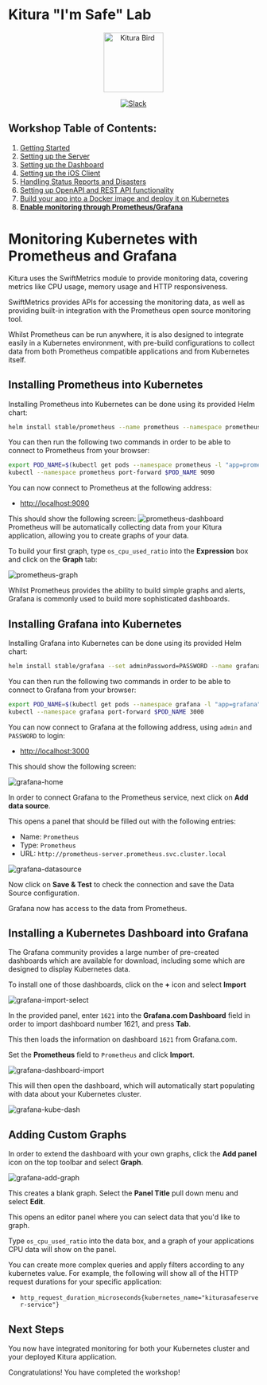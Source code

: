 # Kitura "I'm Safe" Lab

<p align="center">
<img src="https://www.ibm.com/cloud-computing/bluemix/sites/default/files/assets/page/catalog-swift.svg" width="120" alt="Kitura Bird">
</p>

<p align="center">
<a href= "http://swift-at-ibm-slack.mybluemix.net/">
    <img src="http://swift-at-ibm-slack.mybluemix.net/badge.svg"  alt="Slack">
</a>
</p>

## Workshop Table of Contents:

1. [Getting Started](https://github.com/dokun1/kitua-safe-lab/blob/master/README.md)
2. [Setting up the Server](https://github.com/dokun1/kitua-safe-lab/blob/master/ServerSetUp.md)
3. [Setting up the Dashboard](https://github.com/dokun1/kitua-safe-lab/blob/master/DashboardSetUp.md)
4. [Setting up the iOS Client](https://github.com/dokun1/kitua-safe-lab/blob/master/iOSSetUp.md)
5. [Handling Status Reports and Disasters](https://github.com/dokun1/kitua-safe-lab/blob/master/StatusReportsAndDisasters.md)
6. [Setting up OpenAPI and REST API functionality](https://github.com/dokun1/kitua-safe-lab/blob/master/OpenAndRESTAPI.md)
7. [Build your app into a Docker image and deploy it on Kubernetes](https://github.com/dokun1/kitua-safe-lab/blob/master/DockerAndKubernetes.md)
8. **[Enable monitoring through Prometheus/Grafana](https://github.com/dokun1/kitua-safe-lab/blob/master/PrometheusAndGrafana.md)**

# Monitoring Kubernetes with Prometheus and Grafana

Kitura uses the SwiftMetrics module to provide monitoring data, covering metrics like CPU usage, memory usage and HTTP responsiveness.

SwiftMetrics provides APIs for accessing the monitoring data, as well as providing built-in integration with the Prometheus open source monitoring tool.

Whilst Prometheus can be run anywhere, it is also designed to integrate easily in a Kubernetes environment, with pre-build configurations to collect data from both Prometheus compatible applications and from Kubernetes itself.

## Installing Prometheus into Kubernetes

Installing Prometheus into Kubernetes can be done using its provided Helm chart:

```sh
helm install stable/prometheus --name prometheus --namespace prometheus
```

You can then run the following two commands in order to be able to connect to Prometheus from your browser:

```sh
export POD_NAME=$(kubectl get pods --namespace prometheus -l "app=prometheus,component=server" -o jsonpath="{.items[0].metadata.name}")
kubectl --namespace prometheus port-forward $POD_NAME 9090
```
You can now connect to Prometheus at the following address:

* [http://localhost:9090](http://localhost:9090)

This should show the following screen:
![prometheus-dashboard](./resources/prometheus-dashboard.png)
Prometheus will be automatically collecting data from your Kitura application, allowing you to create graphs of your data.

To build your first graph, type `os_cpu_used_ratio` into the **Expression** box and click on the **Graph** tab:

![prometheus-graph](./resources/prometheus-graph.png)


Whilst Prometheus provides the ability to build simple graphs and alerts, Grafana is commonly used to build more sophisticated dashboards.

## Installing Grafana into Kubernetes

Installing Grafana into Kubernetes can be done using its provided Helm chart:

```sh
helm install stable/grafana --set adminPassword=PASSWORD --name grafana --namespace grafana --version 1.14.3
```

You can then run the following two commands in order to be able to connect to Grafana from your browser:

```sh
export POD_NAME=$(kubectl get pods --namespace grafana -l "app=grafana" -o jsonpath="{.items[0].metadata.name}")
kubectl --namespace grafana port-forward $POD_NAME 3000
```
You can now connect to Grafana at the following address, using `admin` and `PASSWORD` to login:

* [http://localhost:3000](http://localhost:3000)

This should show the following screen:

![grafana-home](./resources/grafana-home.png)

In order to connect Grafana to the Prometheus service, next click on **Add data source**.

This opens a panel that should be filled out with the following entries:

* Name: `Prometheus`
* Type: `Prometheus`
* URL: `http://prometheus-server.prometheus.svc.cluster.local`

![grafana-datasource](./resources/grafana-datasource.png)

Now click on **Save & Test** to check the connection and save the Data Source configuration.

Grafana now has access to the data from Prometheus.

## Installing a Kubernetes Dashboard into Grafana

The Grafana community provides a large number of pre-created dashboards which are available for download, including some which are designed to display Kubernetes data.

To install one of those dashboards, click on the **+** icon and select **Import**

![grafana-import-select](./resources/grafana-import-select.png)

In the provided panel, enter `1621` into the **Grafana.com Dashboard** field in order to import dashboard number 1621, and press **Tab**.

This then loads the information on dashboard `1621` from Grafana.com.

Set the **Prometheus** field to `Prometheus` and click **Import**.

![grafana-dashboard-import](./resources/grafana-dashboard-import.png)

This will then open the dashboard, which will automatically start populating with data about your Kubernetes cluster.

![grafana-kube-dash](./resources/grafana-kube-dash.png)

## Adding Custom Graphs

In order to extend the dashboard with your own graphs, click the **Add panel** icon on the top toolbar and select **Graph**.

![grafana-add-graph](./resources/grafana-add-graph.png)

This creates a blank graph. Select the **Panel Title** pull down menu and select **Edit**.

This opens an editor panel where you can select data that you'd like to graph.

Type `os_cpu_used_ratio` into the data box, and a graph of your applications CPU data will show on the panel.

You can create more complex queries and apply filters according to any kubernetes value. For example, the following will show all of the HTTP request durations for your specific application:

* `http_request_duration_microseconds{kubernetes_name="kiturasafeserver-service"}`

## Next Steps

You now have integrated monitoring for both your Kubernetes cluster and your deployed Kitura application.

Congratulations!  You have completed the workshop!
